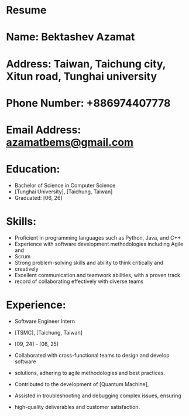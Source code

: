# Resume
#  Name: Bektashev Azamat
#  Address: Taiwan, Taichung city, Xitun road, Tunghai university
#  Phone Number: +886974407778
#  Email Address: azamatbems@gmail.com

# Education:

- Bachelor of Science in Computer Science
- [Tunghai University], [Taichung, Taiwan]
- Graduated: [06, 26]

# Skills: 
- Proficient in programming languages such as Python, Java, and C++
- Experience with software development methodologies including Agile and 
- Scrum
- Strong problem-solving skills and ability to think critically and  
- creatively
- Excellent communication and teamwork abilities, with a proven track 
- record of collaborating effectively with diverse teams

# Experience:

- Software Engineer Intern
- [TSMC], [Taichung, Taiwan]
- [09, 24] - [06, 25]

- Collaborated with cross-functional teams to design and develop software 
- solutions, adhering to agile methodologies and best practices.
- Contributed to the development of [Quantum Machine],  
- Assisted in troubleshooting and debugging complex issues, ensuring 
- high-quality deliverables and customer satisfaction.

